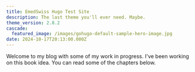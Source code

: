 ```yaml
---
title: EmedSwiss Hugo Test Site
description: The last theme you'll ever need. Maybe.
theme_version: 2.8.2
cascade:
  featured_image: /images/gohugo-default-sample-hero-image.jpg
date: 2024-10-17T20:13:00.000Z
---
```

Welcome to my blog with some of my work in progress. I've been working on this book idea. You can read some of the chapters below.

